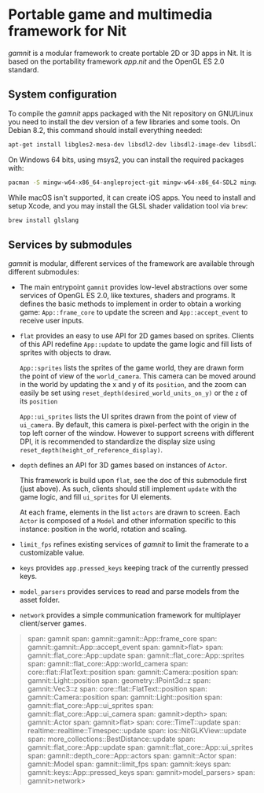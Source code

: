 # Portable game and multimedia framework for Nit

_gamnit_ is a modular framework to create portable 2D or 3D apps in Nit.
It is based on the portability framework _app.nit_ and the OpenGL ES 2.0 standard.

## System configuration

To compile the _gamnit_ apps packaged with the Nit repository on GNU/Linux you need to install the dev version of a few libraries and some tools.
On Debian 8.2, this command should install everything needed:

~~~bash
apt-get install libgles2-mesa-dev libsdl2-dev libsdl2-image-dev libsdl2-mixer-dev inkscape
~~~

On Windows 64 bits, using msys2, you can install the required packages with:

~~~bash
pacman -S mingw-w64-x86_64-angleproject-git mingw-w64-x86_64-SDL2 mingw-w64-x86_64-SDL2_image mingw-w64-x86_64-SDL2_mixer
~~~

While macOS isn't supported, it can create iOS apps.
You need to install and setup Xcode, and you may install the GLSL shader validation tool via `brew`:

~~~bash
brew install glslang
~~~

## Services by submodules

_gamnit_ is modular, different services of the framework are available through different submodules:

* The main entrypoint `gamnit` provides low-level abstractions over some services of OpenGL ES 2.0, like textures, shaders and programs.
  It defines the basic methods to implement in order to obtain a working game:
  `App::frame_core` to update the screen and `App::accept_event` to receive user inputs.

* `flat` provides an easy to use API for 2D games based on sprites.
  Clients of this API redefine `App::update` to update the game logic and fill lists of sprites with objects to draw.

  `App::sprites` lists the sprites of the game world, they are drawn form the point of view of the `world_camera`.
  This camera can be moved around in the world by updating the x and y of its `position`,
  and the zoom can easily be set using `reset_depth(desired_world_units_on_y)` or the `z` of its `position`

  `App::ui_sprites` lists the UI sprites drawn from the point of view of `ui_camera`.
  By default, this camera is pixel-perfect with the origin in the top left corner of the window.
  However to support screens with different DPI, it is recommended to standardize
  the display size using `reset_depth(height_of_reference_display)`.

* `depth` defines an API for 3D games based on instances of `Actor`.

  This framework is build upon `flat`, see the doc of this submodule first (just above).
  As such, clients should still implement `update` with the game logic, and fill `ui_sprites` for UI elements.

  At each frame, elements in the list `actors` are drawn to screen.
  Each `Actor` is composed of a `Model` and other information specific to this instance:
  position in the world, rotation and scaling.

* `limit_fps` refines existing services of _gamnit_ to limit the framerate to a customizable value.

* `keys` provides `app.pressed_keys` keeping track of the currently pressed keys.

* `model_parsers` provides services to read and parse models from the asset folder.

* `network` provides a simple communication framework for multiplayer client/server games.

> span: gamnit
> span: gamnit::gamnit::App::frame_core
> span: gamnit::gamnit::App::accept_event
> span: gamnit>flat>
> span: gamnit::flat_core::App::update
> span: gamnit::flat_core::App::sprites
> span: gamnit::flat_core::App::world_camera
> span: core::flat::FlatText::position
> span: gamnit::Camera::position
> span: gamnit::Light::position
> span: geometry::IPoint3d::z
> span: gamnit::Vec3::z
> span: core::flat::FlatText::position
> span: gamnit::Camera::position
> span: gamnit::Light::position
> span: gamnit::flat_core::App::ui_sprites
> span: gamnit::flat_core::App::ui_camera
> span: gamnit>depth>
> span: gamnit::Actor
> span: gamnit>flat>
> span: core::TimeT::update
> span: realtime::realtime::Timespec::update
> span: ios::NitGLKView::update
> span: more_collections::BestDistance::update
> span: gamnit::flat_core::App::update
> span: gamnit::flat_core::App::ui_sprites
> span: gamnit::depth_core::App::actors
> span: gamnit::Actor
> span: gamnit::Model
> span: gamnit::limit_fps
> span: gamnit::keys
> span: gamnit::keys::App::pressed_keys
> span: gamnit>model_parsers>
> span: gamnit>network>

